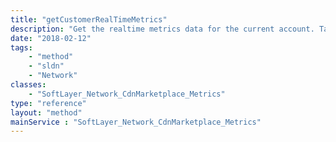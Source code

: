 ```yaml
---
title: "getCustomerRealTimeMetrics"
description: "Get the realtime metrics data for the current account. Takes the startTime and endTime and returns the total metrics data and line graph metrics data divided by the timeInterval. "
date: "2018-02-12"
tags:
    - "method"
    - "sldn"
    - "Network"
classes:
    - "SoftLayer_Network_CdnMarketplace_Metrics"
type: "reference"
layout: "method"
mainService : "SoftLayer_Network_CdnMarketplace_Metrics"
---
```

